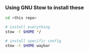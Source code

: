 ### Using GNU Stow to install these
```bash
cd <this repo>

# install everything
stow -t $HOME */

# install specific config
stow -t $HOME waybar
```
